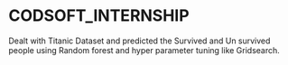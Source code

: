 # CODSOFT_INTERNSHIP
Dealt with Titanic Dataset and predicted  the Survived and Un survived people using  Random forest and  hyper parameter tuning  like Gridsearch.
